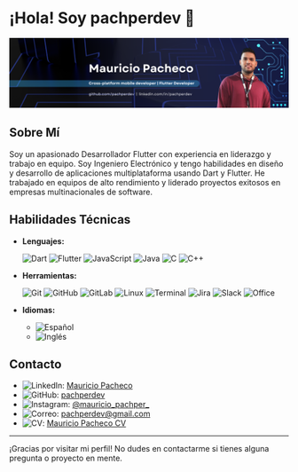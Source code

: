 # ¡Hola! Soy pachperdev 👋

![Banner](./banner-pachperdev.png)

## Sobre Mí

Soy un apasionado Desarrollador Flutter con experiencia en liderazgo y trabajo en equipo. Soy Ingeniero Electrónico y tengo habilidades en diseño y desarrollo de aplicaciones multiplataforma usando Dart y Flutter. He trabajado en equipos de alto rendimiento y liderado proyectos exitosos en empresas multinacionales de software.

## Habilidades Técnicas

- **Lenguajes:**
  
  ![Dart](https://img.shields.io/badge/Dart-0175C2?style=for-the-badge&logo=dart&logoColor=white)
  ![Flutter](https://img.shields.io/badge/Flutter-02569B?style=for-the-badge&logo=flutter&logoColor=white)
  ![JavaScript](https://img.shields.io/badge/JavaScript-F7DF1E?style=for-the-badge&logo=javascript&logoColor=black)
  ![Java](https://img.shields.io/badge/Java-007396?style=for-the-badge&logo=java&logoColor=white)
  ![C](https://img.shields.io/badge/C-00599C?style=for-the-badge&logo=c&logoColor=white)
  ![C++](https://img.shields.io/badge/C++-00599C?style=for-the-badge&logo=cplusplus&logoColor=white)
  
- **Herramientas:**
  
  ![Git](https://img.shields.io/badge/Git-F05032?style=for-the-badge&logo=git&logoColor=white)
  ![GitHub](https://img.shields.io/badge/GitHub-181717?style=for-the-badge&logo=github&logoColor=white)
  ![GitLab](https://img.shields.io/badge/GitLab-FC6D26?style=for-the-badge&logo=gitlab&logoColor=white)
  ![Linux](https://img.shields.io/badge/Linux-FCC624?style=for-the-badge&logo=linux&logoColor=black)
  ![Terminal](https://img.shields.io/badge/Terminal-4EAA25?style=for-the-badge&logo=gnu-bash&logoColor=white)
  ![Jira](https://img.shields.io/badge/Jira-0052CC?style=for-the-badge&logo=jira&logoColor=white)
  ![Slack](https://img.shields.io/badge/Slack-4A154B?style=for-the-badge&logo=slack&logoColor=white)
  ![Office](https://img.shields.io/badge/Microsoft_Office-D83B01?style=for-the-badge&logo=microsoft-office&logoColor=white)

- **Idiomas:**
  - ![Español](https://img.shields.io/badge/Español-Nativo-yellow)
  - ![Inglés](https://img.shields.io/badge/Inglés-B2-blue)

## Contacto

- ![LinkedIn](https://img.shields.io/badge/LinkedIn-0A66C2?style=for-the-badge&logo=linkedin&logoColor=white): [Mauricio Pacheco](https://www.linkedin.com/in/pachperdev)
- ![GitHub](https://img.shields.io/badge/GitHub-181717?style=for-the-badge&logo=github&logoColor=white): [pachperdev](https://github.com/pachperdev)
- ![Instagram](https://img.shields.io/badge/Instagram-E4405F?style=for-the-badge&logo=instagram&logoColor=white): [@mauricio_pachper_](https://www.instagram.com/mauricio_pachper_)
- ![Correo](https://img.shields.io/badge/Correo-D14836?style=for-the-badge&logo=gmail&logoColor=white): [pachperdev@gmail.com](mailto:pachperdev@gmail.com)
- ![CV](https://img.shields.io/badge/CV-4285F4?style=for-the-badge&logo=googledrive&logoColor=white): [Mauricio Pacheco CV](./CV-Mauricio-Pacheco-ES.pdf)

---

¡Gracias por visitar mi perfil! No dudes en contactarme si tienes alguna pregunta o proyecto en mente.
